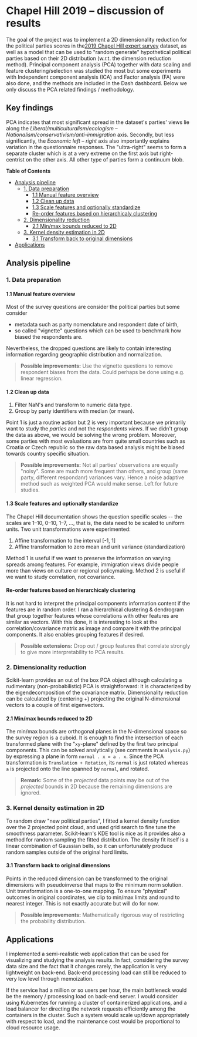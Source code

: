 # Chapel Hill 2019 – discussion of results

The goal of the project was to implement a 2D dimensionality reduction for the
political parties scores in the[2019 Chapel Hill expert
survey](https://www.chesdata.eu/2019-chapel-hill-expert-survey "CHES2019")
dataset, as well as a model that can be used to "random generate" hypothetical
political parties based on their 2D distribution (w.r.t. the dimension reduction
method). Principal component analysis (PCA) together with data scaling and
feature clustering/selection was studied the most but some experiments with
Independent component analysis (ICA) and Factor analysis (FA) were also done,
and the methods are included in the Dash dashboard. Below we only discuss the
PCA related findings / methodology.

## Key findings

PCA indicates that most significant spread in the dataset's parties' views lie
along the _Liberal/multiculturalism/ecologism_ –
_Nationalism/conservativism/anti-immigration_ axis. Secondly, but less
significantly, the _Economic left_ – _right_ axis also importantly explains variation in
the questionnaire responses. The "ultra-right" seems to form a separate
cluster which is at a very extreme on the first axis but right-centrist on the
other axis. All other type of parties form a continuum blob.


<!-- markdown-toc start - Don't edit this section. Run M-x markdown-toc-refresh-toc -->
**Table of Contents**

- [Analysis pipeline](#analysis-pipeline)
    - [1. Data preparation](#1-data-preparation)
        - [1.1 Manual feature overview](#11-manual-feature-overview)
        - [1.2 Clean up data](#12-clean-up-data)
        - [1.3 Scale features and optionally standardize](#13-scale-features-and-optionally-standardize)
        - [Re-order features based on hierarchicaly clustering](#re-order-features-based-on-hierarchicaly-clustering)
    - [2. Dimensionality reduction](#2-dimensionality-reduction)
        - [2.1 Min/max bounds reduced to 2D](#21-minmax-bounds-reduced-to-2d)
    - [3. Kernel density estimation in 2D](#3-kernel-density-estimation-in-2d)
        - [3.1 Transform back to original dimensions](#31-transform-back-to-original-dimensions)
- [Applications](#applications)

<!-- markdown-toc end -->


## Analysis pipeline

### 1. Data preparation

#### 1.1 Manual feature overview

Most of the survey questions are consider the political parties but some
consider

- metadata such as party nomenclature and respondent date of birth,
- so called "vignette" questions which can be used to benchmark how biased
  the respondents are.
  
Nevertheless, the dropped questions are likely to contain interesting
information regarding geographic distribution and normalization.

> **Possible improvements:** Use the vignette questions to remove respondent
> biases from the data. Could perhaps be done using e.g. linear regression.

#### 1.2 Clean up data

1. Filter NaN's and transform to numeric data type.
2. Group by party identifiers with median (or mean). 

Point 1 is just a routine action but 2 is very important because we primarily
want to study the _parties_ and not the _respondents views_. If we didn't group
the data as above, we would be solving the wrong problem. Moreover, some parties
with most evaluations are from quite small countries such as Croatia or Czech
republic so the raw data based analysis might be biased towards country specific
situation.

> **Possible improvements:** Not all parties' observations are equally "noisy".
> Some are much more frequent than others, and group (same party, different
> respondanr) variances vary. Hence a noise adaptive method such as weighted PCA
> would make sense. Left for future studies.

#### 1.3 Scale features and optionally standardize

The Chapel Hill documentation shows the question specific scales -- the scales
are 1–10, 0–10, 1–7, ..., that is, the data need to be scaled to uniform units.
Two unit transformations were experimented:

1. Affine transformation to the interval [-1, 1] 
2. Affine transformation to zero mean and unit variance (standardization)

Method 1 is useful if we want to preserve the information on varying spreads
among features. For example, immigration views divide people more than views on
culture or regional policymaking. Method 2 is useful if we want to study
correlation, not covariance.

#### Re-order features based on hierarchicaly clustering

It is not hard to interpret the principal components information content if the
features are in random order. I ran a hierarchical clustering & dendrogram that
group together features whose correlations with other features are similar as
vectors. With this done, it is interesting to look at the correlation/covariance
matrix as image and compare it with the principal components. It also enables
grouping features if desired.

> **Possible extensions:** Drop out / group features that correlate strongly to
> give more interpretability to PCA results.

### 2. Dimensionality reduction

Scikit-learn provides an out of the box PCA object although calculating a
rudimentary (non-probabilistic) PCA is straightforward: it is characterized
by the eigendecomposition of the covariance matrix. Dimensionality reduction can
be calculated by (centering +) projecting the original N-dimensional vectors to
a couple of first eigenvectors.

#### 2.1 Min/max bounds reduced to 2D

The min/max bounds are orthogonal planes in the N-dimensional space so the
survey region is a cuboid. It is enough to find the intersection of each
transformed plane with the "`xy`-plane" defined by the first two principal
components. This can be solved analytically (see comments in `analysis.py`) by
expressing a plane in form `normal . x = a . x`. Since the PCA transformation is
`Translation + Rotation`, its `normal` is just rotated whereas `a` is projected
onto the line spanned by `normal`, and rotated.

> **Remark:** Some of the _projected_ data points may be out of the _projected_ bounds in 2D because the remaining dimensions are ignored.

### 3. Kernel density estimation in 2D

To random draw "new political parties", I fitted a kernel density function over
the 2 projected point cloud, and used grid search to fine tune the smoothness
parameter. Scikit-learn's KDE tool is nice as it provides also a method for
random sampling the fitted distribution. The density fit itself is a linear
combination of Gaussian bells, so it can unfortunately produce random samples
outside of the original hard limits.

#### 3.1 Transform back to original dimensions

Points in the reduced dimension can be transformed to the original dimensions
with pseudoinverse that maps to the minimum norm solution. Unit transformation
is a one-to-one mapping. To ensure "physical" outcomes in original coordinates,
we clip to min/max limits and round to nearest integer. This is not exactly
accurate but will do for now.

> **Possible improvements:** Mathematically rigorous way of restricting the probability distribution.

## Applications

I implemented a semi-realistic web application that can be used for visualizing
and studying the analysis results. In fact, considering the survey data size and the fact that it changes rarely, the application is very lightweight on back-end.
Back-end processing load can still be reduced to very low level through
memoization.

If the service had a million or so users per hour, the main bottleneck would be
the memory / processing load on back-end server. I would consider using
Kubernetes for running a cluster of containerized applications, and a load
balancer for directing the network requests efficiently among the containers in
the cluster. Such a system would scale up/down appropriately with respect to
load, and the maintenance cost would be proportional to cloud resource usage.
